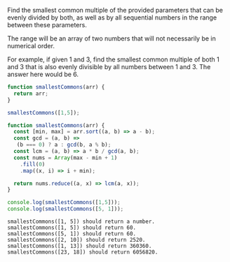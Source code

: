 Find the smallest common multiple of the provided parameters that can be
evenly divided by both, as well as by all sequential numbers in the range
between these parameters.

The range will be an array of two numbers that will not necessarily be in
numerical order.

For example, if given 1 and 3, find the smallest common multiple of both 1
and 3 that is also evenly divisible by all numbers between 1 and 3. The
answer here would be 6.

```javascript
function smallestCommons(arr) {
  return arr;
}

smallestCommons([1,5]);
```

```javascript
function smallestCommons(arr) {
  const [min, max] = arr.sort((a, b) => a - b);
  const gcd = (a, b) =>
   (b === 0) ? a : gcd(b, a % b);
  const lcm = (a, b) => a * b / gcd(a, b);
  const nums = Array(max - min + 1)
    .fill(0)
    .map((x, i) => i + min);

  return nums.reduce((a, x) => lcm(a, x));
}

console.log(smallestCommons([1,5]));
console.log(smallestCommons([5, 1]));
```

```
smallestCommons([1, 5]) should return a number.
smallestCommons([1, 5]) should return 60.
smallestCommons([5, 1]) should return 60.
smallestCommons([2, 10]) should return 2520.
smallestCommons([1, 13]) should return 360360.
smallestCommons([23, 18]) should return 6056820.
```

